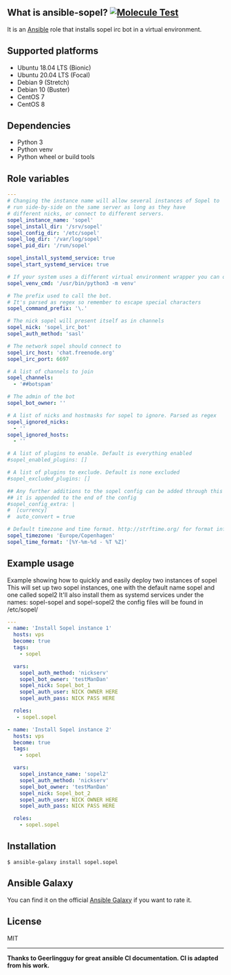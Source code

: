 ## What is ansible-sopel? [![Molecule Test](https://github.com/sopel-irc/ansible-sopel/workflows/Molecule%20Test/badge.svg)](https://github.com/sopel-irc/ansible-sopel/actions?query=workflow%3A%22Molecule+Test%22)

It is an [Ansible](http://www.ansible.com/home) role that installs sopel irc bot in a virtual environment.
## Supported platforms

- Ubuntu 18.04 LTS (Bionic)
- Ubuntu 20.04 LTS (Focal)
- Debian 9 (Stretch)
- Debian 10 (Buster)
- CentOS 7
- CentOS 8

## Dependencies
- Python 3
- Python venv
- Python wheel or build tools

## Role variables

``` yaml
---
# Changing the instance name will allow several instances of Sopel to
# run side-by-side on the same server as long as they have
# different nicks, or connect to different servers.
sopel_instance_name: 'sopel'
sopel_install_dir: '/srv/sopel'
sopel_config_dir: '/etc/sopel'
sopel_log_dir: '/var/log/sopel'
sopel_pid_dir: '/run/sopel'

sopel_install_systemd_service: true
sopel_start_systemd_service: true

# If your system uses a different virtual environment wrapper you can overwrite the venv command
sopel_venv_cmd: '/usr/bin/python3 -m venv'

# The prefix used to call the bot.
# It's parsed as regex so remember to escape special characters
sopel_command_prefix: '\.'

# The nick sopel will present itself as in channels
sopel_nick: 'sopel_irc_bot'
sopel_auth_method: 'sasl'

# The network sopel should connect to
sopel_irc_host: 'chat.freenode.org'
sopel_irc_port: 6697

# A list of channels to join
sopel_channels:
  - '##botspam'

# The admin of the bot
sopel_bot_owner: ''

# A list of nicks and hostmasks for sopel to ignore. Parsed as regex
sopel_ignored_nicks:
  - ''
sopel_ignored_hosts:
  - ''

# A list of plugins to enable. Default is everything enabled
#sopel_enabled_plugins: []

# A list of plugins to exclude. Default is none excluded
#sopel_excluded_plugins: []

## Any further additions to the sopel config can be added through this variable
## it is appended to the end of the config
#sopel_config_extra: |
#  [currency]
#  auto_convert = true

# Default timezone and time format. http://strftime.org/ for format info
sopel_timezone: 'Europe/Copenhagen'
sopel_time_format: '[%Y-%m-%d - %T %Z]'
```

## Example usage

Example showing how to quickly and easily deploy two instances of sopel
This will set up two sopel instances, one with the default name sopel and one called sopel2
It'll also install them as systemd services under the names: sopel-sopel and sopel-sopel2
the config files will be found in /etc/sopel/
``` yaml
---
- name: 'Install Sopel instance 1'
  hosts: vps
  become: true
  tags:
    - sopel

  vars:
    sopel_auth_method: 'nickserv'
    sopel_bot_owner: 'testManDan'
    sopel_nick: Sopel_bot_1
    sopel_auth_user: NICK OWNER HERE
    sopel_auth_pass: NICK PASS HERE

  roles:
   - sopel.sopel

- name: 'Install Sopel instance 2'
  hosts: vps
  become: true
  tags:
    - sopel

  vars:
    sopel_instance_name: 'sopel2'
    sopel_auth_method: 'nickserv'
    sopel_bot_owner: 'testManDan'
    sopel_nick: Sopel_bot_2
    sopel_auth_user: NICK OWNER HERE
    sopel_auth_pass: NICK PASS HERE

  roles:
    - sopel.sopel
```

## Installation

`$ ansible-galaxy install sopel.sopel`

## Ansible Galaxy

You can find it on the official
[Ansible Galaxy](https://galaxy.ansible.com/sopel/sopel/) if you want to
rate it.

## License

MIT

---
**Thanks to Geerlingguy for great ansible CI documentation. CI is adapted from his work.**

